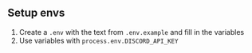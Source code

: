 ## Setup envs
1. Create a `.env` with the text from `.env.example` and fill in the variables
2. Use variables with `process.env.DISCORD_API_KEY`
